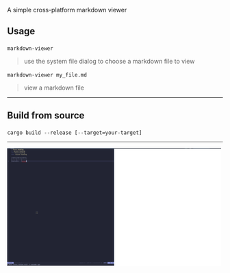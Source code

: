 A simple cross-platform markdown viewer

## Usage
`markdown-viewer`
> use the system file dialog to choose a markdown file to view

`markdown-viewer my_file.md`
> view a markdown file

---

## Build from source
`cargo build --release [--target=your-target]`

---

<img src="https://github.com/Benricheson101/markdown-viewer/blob/main/meta/demo.gif?raw=true" width=500>
